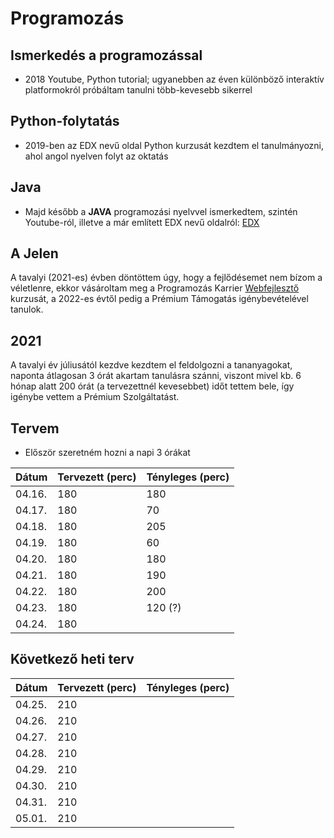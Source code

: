 # Programozás 

## Ismerkedés a programozással
- 2018 Youtube, Python tutorial; ugyanebben az éven különböző interaktív 
platformokról próbáltam tanulni több-kevesebb sikerrel

## Python-folytatás
- 2019-ben az EDX nevű oldal Python kurzusát kezdtem el tanulmányozni, ahol angol nyelven folyt az oktatás

## Java
- Majd később a **JAVA** programozási nyelvvel ismerkedtem, szintén Youtube-ról, illetve a már említett EDX nevű oldalról: [EDX](https://https://www.edx.org/)

## A Jelen
A tavalyi (2021-es) évben döntöttem úgy, hogy a fejlődésemet nem bízom a véletlenre, ekkor vásároltam meg a Programozás Karrier [Webfejlesztő](https://programozaskarrier.hu/tananyag-csomagok/) kurzusát, a 2022-es évtől pedig a Prémium Támogatás igénybevételével tanulok.

## 2021
A tavalyi év júliusától kezdve kezdtem el feldolgozni a tananyagokat, naponta átlagosan 3 órát akartam tanulásra szánni, viszont mivel kb. 6 hónap alatt 200 órát (a tervezettnél kevesebbet) időt tettem bele, így igénybe vettem a Prémium Szolgáltatást.

## Tervem
- Először szeretném hozni a napi 3 órákat

| Dátum   | Tervezett (perc) | Tényleges (perc) |
|---------|----------------- | -----------------|
| 04.16.  |      180         |       180        |
| 04.17.  |      180         |       70         |
| 04.18.  |      180         |       205        |
| 04.19.  |      180         |       60         |
| 04.20.  |      180         |       180        |
| 04.21.  |      180         |       190        |
| 04.22.  |      180         |       200        |
| 04.23.  |      180         |       120 (?)    |
| 04.24.  |      180         |                  |

## Következő heti terv

| Dátum   | Tervezett (perc) | Tényleges (perc) |
|---------|----------------- | -----------------|
| 04.25.  |      210         |                  |
| 04.26.  |      210         |                  |
| 04.27.  |      210         |                  |
| 04.28.  |      210         |                  |
| 04.29.  |      210         |                  |
| 04.30.  |      210         |                  |
| 04.31.  |      210         |                  |
| 05.01.  |      210         |                  |

